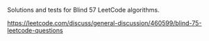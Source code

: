 Solutions and tests for Blind 57 LeetCode algorithms.

https://leetcode.com/discuss/general-discussion/460599/blind-75-leetcode-questions